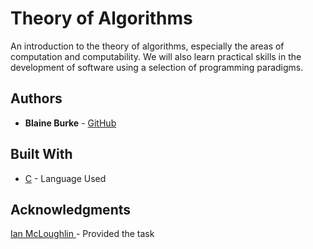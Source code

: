 # Theory of Algorithms
An introduction to the theory of algorithms, especially the areas of computation and computability. We will also learn practical skills in the development of software using a selection of programming paradigms.

## Authors
             
* **Blaine Burke** - [GitHub](https://github.com/BurkeBlaine1999)

## Built With
* [C](https://visualstudio.microsoft.com/vs/features/cplusplus/) - Language Used

## Acknowledgments
[Ian McLoughlin ](https://github.com/ianmcloughlin) - Provided the task
